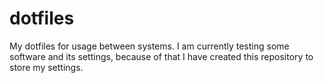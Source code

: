 # dotfiles
My dotfiles for usage between systems.
I am currently testing some software and its settings, because of that I have created this repository to store my settings.
